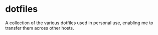 # dotfiles

A collection of the various dotfiles used in personal use, enabling me to transfer them across other hosts.
